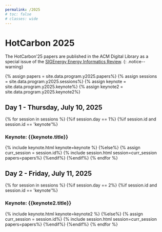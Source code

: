 ```yaml
---
permalink: /2025
# toc: false
# classes: wide
---
```


# HotCarbon 2025

The HotCarbon'25 papers are published in the ACM Digital Library as a special issue of the [SIGEnergy Energy Informatics Review](https://dl.acm.org/toc/sigenergy-eir/2025/5/2).
{: .notice--warning}

<!-- Load all papers -->
{% assign papers = site.data.program.y2025.papers%}
{% assign sessions = site.data.program.y2025.sessions%}
{% assign keynote = site.data.program.y2025.keynote%}
{% assign keynote2 = site.data.program.y2025.keynote2%}

## Day 1 - Thursday, July 10, 2025

{% for session in sessions %}
{%if session.day == 1%}
{%if session.id and session.id == 'keynote'%}
### Keynote: {{keynote.title}}
<!-- {{keynote.start}} -- {{keynote.stop}} ({{keynote.duration}})
{: .notice} -->
{% include keynote.html keynote=keynote %}
{%else%}
{% assign curr_session = session.id%}
{% include session.html session=curr_session papers=papers%}
{%endif%}
{%endif%}
{% endfor %}


## Day 2 - Friday, July 11, 2025

{% for session in sessions %}
{%if session.day == 2%}
{%if session.id and session.id == 'keynote'%}
### Keynote: {{keynote2.title}}
<!-- {{keynote.start}} -- {{keynote.stop}} ({{keynote.duration}})
{: .notice} -->
{% include keynote.html keynote=keynote2 %}
{%else%}
{% assign curr_session = session.id%}
{% include session.html session=curr_session papers=papers%}
{%endif%}
{%endif%}
{% endfor %}

